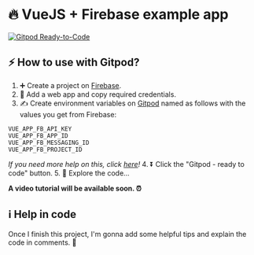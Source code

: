 # 🔥 VueJS + Firebase example app
[![Gitpod Ready-to-Code](https://img.shields.io/badge/Gitpod-ready--to--code-blue?logo=gitpod)](https://gitpod.io/#https://github.com/deinadmin/vuejs-firebase-example)



## ⚡️ How to use with Gitpod?

1. ➕ Create a project on [Firebase](https://firebase.google.com).
2. 🌟 Add a web app and copy required credentials.
3. ✍️ Create environment variables on [Gitpod](https://gitpod.io/variables) named as follows with the values you get from Firebase:
```
VUE_APP_FB_API_KEY
VUE_APP_FB_APP_ID
VUE_APP_FB_MESSAGING_ID
VUE_APP_FB_PROJECT_ID
```
*If you need more help on this, click [here](https://www.craft.do/s/VSYQBdEsXTr6RO)!*
4. ⏬ Click the "Gitpod - ready to code" button.
5. 💫 Explore the code...


**A video tutorial will be available soon. ⏰**


## ℹ️ Help in code

Once I finish this project, I'm gonna add some helpful tips and explain the code in comments. 🙂